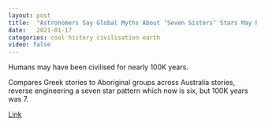 ```yaml
---
layout: post
title:  "Astronomers Say Global Myths About ‘Seven Sisters’ Stars May Reach Back 100,000 Years"
date:   2021-01-17
categories: cool history civilisation earth
video: false
---
```


Humans may have been civilised for nearly 100K years.   

Compares Greek stories to Aboriginal groups across Australia stories, reverse engineering a seven star pattern which now is six, but 100K years was 7.

[Link](//singularityhub.com/2021/01/10/the-worlds-oldest-story-astronomers-say-global-myths-about-seven-sisters-stars-may-reach-back-100000-years/)

